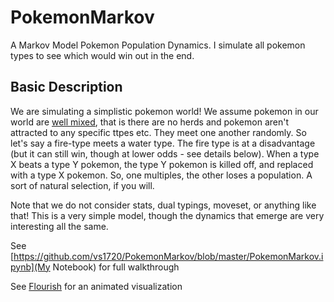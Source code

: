 # PokemonMarkov
A Markov Model Pokemon Population Dynamics. I simulate all pokemon types to see which would win out in the end. 

## Basic Description

We are simulating a simplistic pokemon world! We assume pokemon in our world are [well mixed](https://www.aiche.org/academy/webinars/what-does-well-mixed-mean-and-what-happens-if-cstr-not-perfectly-mixed), that is there are no herds and pokemon aren't attracted to any specific ttpes etc. They meet one another randomly. So let's say a fire-type meets a water type. The fire type is at a disadvantage (but it can still win, though at lower odds - see details below). When a type X beats a type Y pokemon, the type Y pokemon is killed off, and replaced with a type X pokemon. So, one multiples, the other loses a population. A sort of natural selection, if you will.  

Note that we do not consider stats, dual typings, moveset, or anything like that! This is a very simple model, though the dynamics that emerge are very interesting all the same. 

See [https://github.com/vs1720/PokemonMarkov/blob/master/PokemonMarkov.ipynb](My Notebook) for full walkthrough

See [Flourish](https://public.flourish.studio/visualisation/1130963/) for an animated visualization
